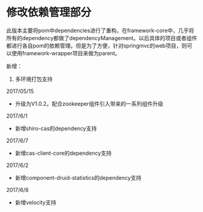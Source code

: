# 修改依赖管理部分

此版本主要将pom中dependencies进行了重构，在framework-core中，几乎将所有的dependency都做了dependencyManagement。以后具体的项目或者组件都进行各自pom的依赖管理。但是为了方便，针对springmvc的web项目，则可以使用framework-wrapper项目来做为parent。

新增：

1) 多环境打包支持 

2017/05/15

+ 升级为V1.0.2。配合zookeeper组件引入带来的一系列组件升级

2017/6/1

+ 新增shiro-cas的dependency支持

2017/6/7

+ 新增cas-client-core的dependency支持

2017/6/2

+ 新增component-druid-statistics的dependency支持

2017/6/8

+ 新增velocity支持
